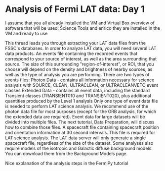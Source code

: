 Analysis of Fermi LAT data: Day 1
=========================


I assume that you all already installed the VM and Virtual Box
overview of software that will be used: Science Tools and enrico
they are installed in the VM and ready to use

This thread leads you through extracting your LAT data files from the FSSC's databases. In order to analyze LAT data, you will need several LAT data products.
An events file containing the recorded events that correspond to your source of interest, as well as the area surrounding that source. The size of this surrounding "region-of-interest", or ROI, that you choose will depend on the density and brightness of nearby sources, as well as the type of analysis you are performing. There are two types of events files:
Photon Data - contains all information necessary for science analysis with SOURCE, CLEAN, ULTRACLEAN, or ULTRACLEANVETO event classes
Extended Data - contains all event data, including the standard Transient classes (TRANSIENT010 and TRANSIENT020), plus additional quantities produced by the Level 1 analysis
Only one type of event data file is needed to perform LAT science analysis. We recommend use of the photon data file for most purposes (except for the GRB analysis, for which the extended data are required). Event data for large datasets will be divided into multiple files. The next tutorial, Data Preparation, will discuss how to combine those files.
A spacecraft file containing spacecraft position and orientation information at 30 second intervals. This file is required for LAT science analysis. The LAT data server will only generate a single spacecraft file, regardless of the size of the dataset.
Some analyses also require models of the isotropic and Galactic diffuse background models. You can download them from the Background Models page.

Nice explanation of the analysis steps in the FermiPy tutorial

